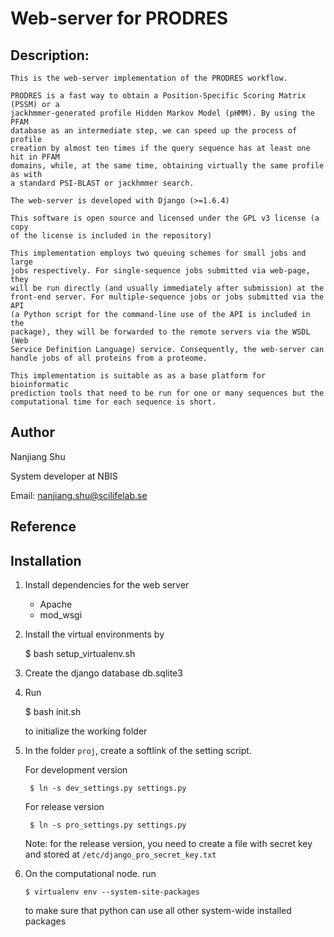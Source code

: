 # Web-server for PRODRES

## Description:
    This is the web-server implementation of the PRODRES workflow.

    PRODRES is a fast way to obtain a Position-Specific Scoring Matrix (PSSM) or a
    jackhmmer-generated profile Hidden Markov Model (pHMM). By using the PFAM
    database as an intermediate step, we can speed up the process of profile
    creation by almost ten times if the query sequence has at least one hit in PFAM
    domains, while, at the same time, obtaining virtually the same profile as with
    a standard PSI-BLAST or jackhmmer search.

    The web-server is developed with Django (>=1.6.4)

    This software is open source and licensed under the GPL v3 license (a copy
    of the license is included in the repository)

    This implementation employs two queuing schemes for small jobs and large
    jobs respectively. For single-sequence jobs submitted via web-page, they
    will be run directly (and usually immediately after submission) at the
    front-end server. For multiple-sequence jobs or jobs submitted via the API
    (a Python script for the command-line use of the API is included in the
    package), they will be forwarded to the remote servers via the WSDL (Web
    Service Definition Language) service. Consequently, the web-server can
    handle jobs of all proteins from a proteome. 

    This implementation is suitable as as a base platform for bioinformatic
    prediction tools that need to be run for one or many sequences but the
    computational time for each sequence is short.

## Author
Nanjiang Shu

System developer at NBIS

Email: nanjiang.shu@scilifelab.se

## Reference

## Installation

1. Install dependencies for the web server
    * Apache
    * mod\_wsgi

2. Install the virtual environments by 

    $ bash setup_virtualenv.sh

3. Create the django database db.sqlite3

4. Run 

    $ bash init.sh

    to initialize the working folder

5. In the folder `proj`, create a softlink of the setting script.

    For development version

        $ ln -s dev_settings.py settings.py

    For release version

        $ ln -s pro_settings.py settings.py

    Note: for the release version, you need to create a file with secret key
    and stored at `/etc/django_pro_secret_key.txt`

6.  On the computational node. run 

        $ virtualenv env --system-site-packages

    to make sure that python can use all other system-wide installed packages

